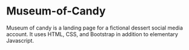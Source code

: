# Museum-of-Candy

Museum of candy is a landing page for a fictional dessert social media account. It uses HTML, CSS, and Bootstrap in addition to elementary Javascript.
